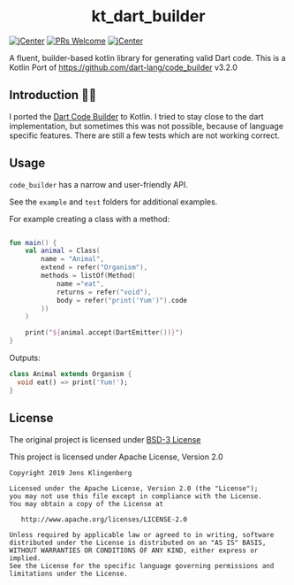 <h1 align="center">kt_dart_builder </h1>

[![jCenter](https://img.shields.io/badge/Apache-2.0-green.svg
)](https://github.com/Foso/KotlinReactNativeMpp/blob/master/LICENSE)
[![PRs Welcome](https://img.shields.io/badge/PRs-welcome-brightgreen.svg?style=flat-square)](http://makeapullrequest.com)
[![jCenter](https://img.shields.io/badge/v-1.0.0-green.svg
)]()

A fluent, builder-based kotlin library for generating valid Dart code.
This is a Kotlin Port of https://github.com/dart-lang/code_builder v3.2.0

## Introduction 🙋‍♂️
I ported the [Dart Code Builder](https://github.com/dart-lang/code_builder) to Kotlin.
I tried to stay close to the dart implementation, but sometimes this was not possible, because of language specific features.
There are still a few tests which are not working correct.


## Usage

`code_builder` has a narrow and user-friendly API.

See the `example` and `test` folders for additional examples.

For example creating a class with a method:

```kotlin

fun main() {
    val animal = Class(
        name = "Animal",
        extend = refer("Organism"),
        methods = listOf(Method(
            name ="eat",
            returns = refer("void"),
            body = refer("print('Yum')").code
        ))
    )

    print("${animal.accept(DartEmitter())}")
}
```

Outputs:
```dart
class Animal extends Organism {
  void eat() => print('Yum!');
}
```


License
-------

The original project is licensed under  [BSD-3 License](https://github.com/dart-lang/code_builder/blob/master/LICENSE)

This project is licensed under Apache License, Version 2.0

    Copyright 2019 Jens Klingenberg

    Licensed under the Apache License, Version 2.0 (the "License");
    you may not use this file except in compliance with the License.
    You may obtain a copy of the License at

       http://www.apache.org/licenses/LICENSE-2.0

    Unless required by applicable law or agreed to in writing, software
    distributed under the License is distributed on an "AS IS" BASIS,
    WITHOUT WARRANTIES OR CONDITIONS OF ANY KIND, either express or implied.
    See the License for the specific language governing permissions and
    limitations under the License.

